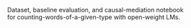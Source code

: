 
Dataset, baseline evaluation, and causal-mediation notebook  
for counting-words-of-a-given-type with open-weight LMs.

